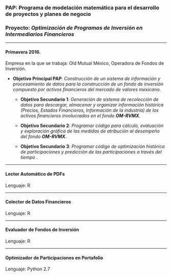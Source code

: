 ### PAP: Programa de modelación matemática para el desarrollo de proyectos y planes de negocio 
### Proyecto: *Optimización de Programas de Inversión en Intermediarios Financieros*

---
#### Primavera 2016.
Empresa en la que se trabaja: Old Mutual México, Operadora de Fondos de Inversión. 

- **Objetivo Principal PAP**: *Construcción de un sistema de información y procesamiento de datos para la construcción de un fondo de inversión compuesto por activos financieros del mercado de valores mexicano*.

  - **Objetivo Secundario 1**: *Generación de sistema de recolección de datos para descargar, almacenar y organizar información histórica (Precios, Estados Financieros, Información de la industria) de los activos financieros involucrados en el fondo **OM-RVMX***.

  - **Objetivo Secundario 2**: *Programar código para cálculo, evaluación y exploración gráfica de las medidas de atribución al desempeño del fondo **OM-RVMX***.

  - **Objetivo Secundario 3**: *Programar código de optimización histórica de participaciones y predicción de las participaciones a través del tiempo* .


---
#### Lector Automático de PDFs
Lenguaje: R


---
#### Colector de Datos Financieros
Lenguaje: R


---
#### Evaluador de Fondos de Inversión
Lenguaje: R


---
#### Optimizador de Participaciones en Portafolio
Lenguaje: Python 2.7

